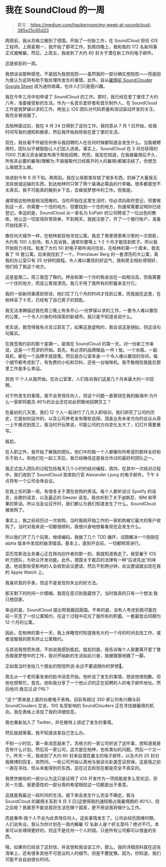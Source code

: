 # 我在 SoundCloud 的一周

> 原文：<https://medium.com/hackernoon/my-week-at-soundcloud-385e25c65d33>

两周前，我从苏格兰搬到了德国，开始了一份新工作，在 SoundCloud 担任 iOS 工程师。上周星期一，我开始了那项工作。到周四晚上，我和我的 172 名新同事正式被解雇。然后，上周五，我收到了大约 60 封关于潜在新工作的电子邮件。

这是疯狂的一周。

我想谈谈那种感觉。不是因为我想抱怨——虽然我的一部分确实想抱怨——而是因为我认为这将有助于我处理所发生的事情。此外，自从[雇佣前 SoundClouder Google Sheet](https://docs.google.com/spreadsheets/u/1/d/1ZP8FNlL0a-SvSpZFflxOj2LioK66lmB3S095A5FmOjg/) 成为迷你病毒，也许人们只是感兴趣。

我在今年三月中旬申请了 SoundCloud 的工作。那时，我已经在爱丁堡住了大约八年，准备接受新的生活。作为一名音乐爱好者和音乐制作人，在 SoundCloud 工作是我梦寐以求的工作。再加上 iOS 团队对代码质量和测试驱动开发的关注，我完全被说服了。

去柏林面试后，我在 4 月 24 日得到了这份工作。我同意从 7 月 1 日开始，给我时间写我的通知和搬家，然后我开始拆除我在爱丁堡的生活。

现在，我丝毫不怀疑任何参与我招聘的人在任何时候都知道会发生什么。当我被聘用时，团队似乎被鼓励让人们加入进来。事实上，SoundCloud 在 3 月份获得的 7000 万美元资金被宣布用于帮助招聘。然而，我现在知道，在我被雇用后不久，所有非必要的雇用(理解为:不直接取代已经离开的人的雇用)都被冻结了。你想怎么做就怎么做。

快进到今年 6 月下旬。两周前。我在父母那里存放了很多东西，扔掉了大量我无法存放或运输的东西，到达柏林时只带了两个装满必需品的行李箱。很多都感觉不太真实。我不可能真的搬到乡下去，去做我梦想中的工作。但我是。

通常抵达柏林是相当困难的。当你开始在这里生活时，你必须向政府登记，但要做到这一点，你需要一个住的地方，但要找到一个住的地方，你通常需要证明你已经登记。幸运的是，SoundCloud 从一家名为 ExPath 的公司聘请了一位出色的教练，他让这一切变得异常简单。不到两天，我就注册了，开了一个银行账户，准备开始找房子。

像任何大城市一样，在柏林疯狂地寻找公寓。我去了弗里德里希沙恩的一次观影，大约有 100 人到场。有人告诉我，通常你要等上 1-2 个月才能找到房子。所以我开始努力寻找。我发了大约 50 封电子邮件询问住处，在柏林的第一个周末，我去看了 15 套公寓。后来我找到了一个。Prenzlauer Berg 的一套漂亮的大公寓，离我的办公室只有 25 分钟的路程。令人难以置信的好运气，我和房主相处得很好，他们给了我这个地方。

这是星期二。周三我签了租约。押金和第一个月的租金加在一起相当高，但我需要一个住的地方，而且公寓很漂亮。我几乎用了我所有的积蓄来支付它。

我的一些新同事感到惊讶。他们花了几个月的时间才找到公寓，而我就在这里，在柏林呆了十天，已经有了自己房子的钥匙。

我无法准确描述我在周三晚上有多开心:一份梦寐以求的工作，一套令人难以置信的公寓，一个令人兴奋的待探索的新城市。我只是不知道该说什么。

老实说，我觉得我有点言过其实了。如果这是虚构的，我会说这是胡扯。但这话句句属实。

在我签租约前的那个星期一，是我在 SoundCloud 的第一天。对一份新工作来说，这是一个荒谬的开始。首先，有必须的品牌赠品:一件 t 恤，一个水瓶，一副耳机，都在一个品牌手提袋里。然后是办公室本身:一个令人难以置信的空间，每个细节都考虑到了，有免费的小吃和饮料，还有一台咖啡机。我不敢相信我能在那里工作是多么幸运。

其他 11 个人从我开始。在办公室里，人们告诉我们这是几个月来最大的一次招聘。

对于所发生的事情，我不会责怪任何人，但这个问题一直萦绕在我的脑海中:为什么一家即将裁员 40%的企业还在如此积极地招聘员工？

在最初的几天里，我们 12 个人一起进行了几次入职培训。我们研究了公司的历史，它是如何运作的，以及公司养老金有哪些选择。涵盖业务未来方向的会议从周一上午推迟到周三，我当时开玩笑说，可能公司的方向变化太大了，幻灯片需要重写。

尴尬。

在入职之外，我开始了解我的团队。他们中的每一个人都像你所希望的那样友好和乐于助人。和他们在一起三天后，我已经确信这是我合作过的最好的团队之一。

我正式加入团队的过程包括每天几个小时的结对编程，周四，在其中一次结对过程中，我们收到了 SoundCloud 首席执行官 Alexander Ljung 的电子邮件。下午 4 点将有一个公司全体会议。

在我上任的第一周，有很多关于潜在收购的笑话。每个人都听说过 Spotify 的谣言，谷歌的谣言，以及最近的 Deezer 谣言。我也听到了关于迪斯尼、IBM 和苹果的笑话。所以当会议召开时，我们都认为我们知道发生了什么。SoundCloud 被收购了。

事实上，我之前经历过一次收购，当时我刚开始工作的一家机构被它最大的客户收购了。当时对我来说一切都很顺利，我很兴奋地想看看现在会发生什么。

所以我们开了几个玩笑，继续编码。我做了几个 TDD 循环，试图解决一个刚刚在 alpha 版本中发现的崩溃错误。基本上，直到开会前，一切都照常进行。

亚历克斯说业务重心正在转向创作者的那一刻，我就知道我走了。我受雇于 iOS 听力团队，为听众开发功能。此外，德国关于裁员的法律有一种“后进先出”的味道。他说那些受影响的人会收到会议邀请，然后不到两分钟，会议邀请就出现在我的 Apple Watch 上。

我喜欢我的手表，但这不是发现你失业的好方法。

那天剩下的时间一片模糊。我现在意识到我震惊了。当时我真的只有一个想法:我只想回家。

幸运的是，SoundCloud 提出帮我搬回英国。不幸的是，没有人考虑到我可能在前一天签了一份公寓租约，在这个过程中花光了我所有的积蓄。一套最低合同期为 12 个月的公寓。

因此，在柏林的第十一天，我上床睡觉时知道我有大约一个月的时间去找工作，或者说服我的房东终止公寓租约。

与其说我惊慌失措，不如说我感到尴尬。尴尬的是，我告诉每个人我要离开爱丁堡去做我梦想中的工作，我对开始新的生活如此兴奋，我被狠狠地踢了一脚。

正如我当时发给几个朋友的短信所说:永远不要追随你的梦想🌈。

周五从一个老同事发来的脸书消息开始。他听说了发生的事情，想说他很抱歉。但他也想帮忙。首先，他和我分享了一个他认识的正在招聘的人的电子邮件地址。然后他问:我见过*这个*吗？

“这个”原来是上面的谷歌电子表格。目前有超过 350 家公司有兴趣与前 SoundClouders 交谈，100 名受影响的 SoundClouders 正在寻找被雇用的机会。我在表格上添加了我的详细信息。

我也重新加入了 Twitter，并在推特上讲述了发生的事情。

然后我就等着。我不知道该拿自己怎么办。

不到一小时后，第一条消息就来了。苏格兰的一家公司听说了这件事，想知道我是否有什么计划。然后另一家公司，这次是在柏林，也有类似的问题。然后一个又一个。昨天一天，我收到了大约 60 封来自潜在雇主的电子邮件，以及大约 20 封对我微博的回复。突然间，一些公司开始认真地与我谈论赴美签证担保，这是我之前一直在寻找、但从未能得到的东西。这在过去和现在都是完全不真实的。

我愤世嫉俗的一部分认为这只是证明了 iOS 开发作为一项技能是多么受欢迎，但另一方面，我更感性的一部分真的希望相信这一切都是出于善意。

这就是我最近一段时间的生活。接下来会发生什么完全不确定。我与 SoundCloud 的雇佣关系到 8 月 3 日(这使得我的通知期占我雇佣期的 80%)，但之后呢？我甚至不能说我将生活在哪个国家，更不用说我将做什么工作。

而是重申:我个人不会为此责怪任何人。这些事情发生了。公司会经历困难时期，人们会失业。我认为你计划在一周内解雇 12 名新人是个好主意吗？绝对不行。本来可以处理得更好的。但这不是任何一个人的错。只是所有公司都可以借鉴的东西。

哦，如果你已经读了这封信，并且想和我谈谈工作，那么，我的详细资料就在这张清单上。还有很多其他不可思议的人的细节。但是不要犹豫，因为，你知道，我们可能不会自由很长时间。